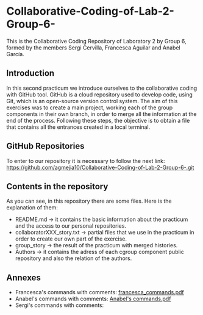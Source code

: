 # Collaborative-Coding-of-Lab-2-Group-6-
This is the Collaborative Coding Repository of Laboratory 2 by Group 6, formed by the members Sergi Cervilla, Francesca Aguilar and Anabel García.

## Introduction
In this second practicum we introduce ourselves to the collaborative coding with GitHub tool. GitHub is a cloud repository used to develop code, using Git, which is an open-source version control system. 
The aim of this exercises was to create a main project, working each of the group components in their own branch, in order to merge all the information at the end of the process. Following these steps, the objective is to obtain a file that contains all the entrances created in a local terminal.

## GitHub Repositories
To enter to our repository it is necessary to follow the next link: https://github.com/agmejia10/Collaborative-Coding-of-Lab-2-Group-6-.git

## Contents in the repository
As you can see, in this repository there are some files. Here is the explanation of them: 
- README.md -> it contains the basic information about the practicum and the access to our personal repositories.
- collaboratorXXX_story.txt -> partial files that we use in the practicum in order to create our own part of the exercise. 
- group_story -> the result of the practicum with merged histories.
- Authors -> it contains the adress of each cgroup component public repository and also the relation of the authors.


## Annexes

* Francesca's commands with comments: [francesca_commands.pdf](https://github.com/agmejia10/Collaborative-Coding-of-Lab-2-Group-6-/files/9802595/francesca_commands.pdf)
* Anabel's commands with comments: [Anabel's commands.pdf](https://github.com/agmejia10/Collaborative-Coding-of-Lab-2-Group-6-/files/9814003/Anabel.s.commands.pdf)
* Sergi's commands with comments:
